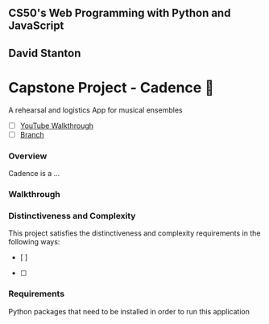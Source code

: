 ## CS50's Web Programming with Python and JavaScript
## David Stanton

# Capstone Project - Cadence 🎼
A rehearsal and logistics App for musical ensembles
- [ ] [YouTube Walkthrough]()
- [ ] [Branch]()

### Overview
Cadence is a ...

### Walkthrough

### Distinctiveness and Complexity
This project satisfies the distinctiveness and complexity requirements in the following ways:
- [ ]
- [ ]

### Requirements
Python packages that need to be installed in order to run this application

